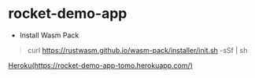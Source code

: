 # rocket-demo-app

* Install Wasm Pack
> curl https://rustwasm.github.io/wasm-pack/installer/init.sh -sSf | sh



[Heroku(https://rocket-demo-app-tomo.herokuapp.com/)](https://rocket-demo-app-tomo.herokuapp.com/)
